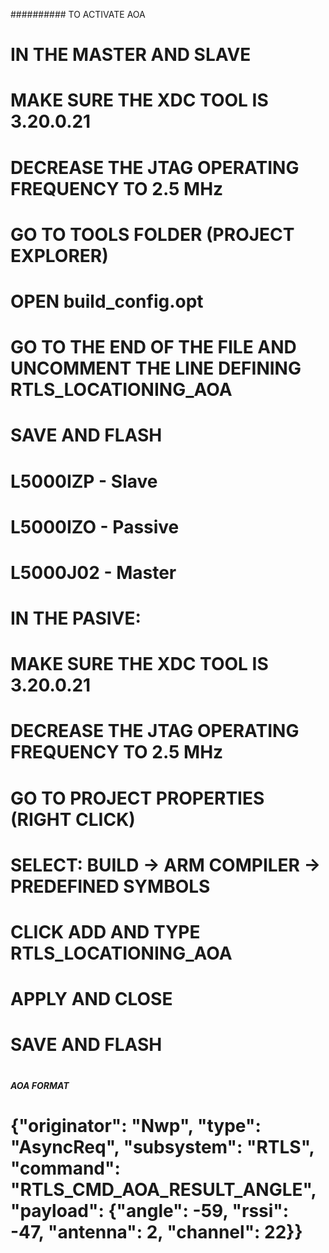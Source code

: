 ##########   TO ACTIVATE AOA

# IN THE MASTER AND SLAVE 
#	MAKE SURE THE XDC TOOL IS 3.20.0.21
#	DECREASE THE JTAG OPERATING FREQUENCY TO 2.5 MHz
#	GO TO TOOLS FOLDER (PROJECT EXPLORER)
#	OPEN build_config.opt
#	GO TO THE END OF THE FILE AND UNCOMMENT THE LINE DEFINING RTLS_LOCATIONING_AOA
#	SAVE AND FLASH
#	
#	
#	
# 
#	
#	L5000IZP  -  Slave
#	L5000IZO  -  Passive
#	L5000J02  -  Master



# IN THE PASIVE:
#	MAKE SURE THE XDC TOOL IS 3.20.0.21
#	DECREASE THE JTAG OPERATING FREQUENCY TO 2.5 MHz
#	GO TO PROJECT PROPERTIES (RIGHT CLICK)
#	SELECT: BUILD ->  ARM COMPILER ->  PREDEFINED SYMBOLS
#	CLICK ADD AND TYPE RTLS_LOCATIONING_AOA
#	APPLY AND CLOSE
#	SAVE AND FLASH
#	
#	

##### AOA FORMAT
#	{"originator": "Nwp", "type": "AsyncReq", "subsystem": "RTLS", "command": "RTLS_CMD_AOA_RESULT_ANGLE", "payload": {"angle": -59, "rssi": -47, "antenna": 2, "channel": 22}}
#	
#	
#	
#	
#	

